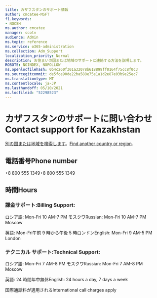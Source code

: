 ```yaml
---
title: カザフスタンのサポート情報
author: cmcatee-MSFT
f1.keywords:
- NOCSH
ms.author: cmcatee
manager: scotv
audience: Admin
ms.topic: reference
ms.service: o365-administration
ms.collection: Adm_Support
localization_priority: Normal
description: お住まいの国または地域のサポートに連絡する方法を説明します。
ROBOTS: NOINDEX, NOFOLLOW
ms.openlocfilehash: 0b4c260f301a32078b618899ff0164f75cc8f0c3
ms.sourcegitcommit: de5fce90de22ba588e75e1a1d2e87e03b9e25ec7
ms.translationtype: MT
ms.contentlocale: ja-JP
ms.lasthandoff: 05/10/2021
ms.locfileid: "52298523"
---
```

# <a name="contact-support-for-kazakhstan"></a><span data-ttu-id="003d1-103">カザフスタンのサポートに問い合わせ</span><span class="sxs-lookup"><span data-stu-id="003d1-103">Contact support for Kazakhstan</span></span>

<span data-ttu-id="003d1-104">[別の国または地域を検索します](../../business-video/get-help-support.md)。</span><span class="sxs-lookup"><span data-stu-id="003d1-104">[Find another country or region](../../business-video/get-help-support.md).</span></span>

## <a name="phone-number"></a><span data-ttu-id="003d1-105">電話番号</span><span class="sxs-lookup"><span data-stu-id="003d1-105">Phone number</span></span>
<span data-ttu-id="003d1-106">+8 800 555 1349</span><span class="sxs-lookup"><span data-stu-id="003d1-106">+8 800 555 1349</span></span>

## <a name="hours"></a><span data-ttu-id="003d1-107">時間</span><span class="sxs-lookup"><span data-stu-id="003d1-107">Hours</span></span>
### <a name="billing-support"></a><span data-ttu-id="003d1-108">課金サポート:</span><span class="sxs-lookup"><span data-stu-id="003d1-108">Billing Support:</span></span>

<span data-ttu-id="003d1-109">ロシア語: Mon-Fri 10 AM-7 PM モスクワ</span><span class="sxs-lookup"><span data-stu-id="003d1-109">Russian: Mon-Fri 10 AM-7 PM Moscow</span></span>

<span data-ttu-id="003d1-110">英語: Mon-Fri午前 9 時から午後 5 時ロンドン</span><span class="sxs-lookup"><span data-stu-id="003d1-110">English: Mon-Fri 9 AM-5 PM London</span></span>

### <a name="technical-support"></a><span data-ttu-id="003d1-111">テクニカル サポート:</span><span class="sxs-lookup"><span data-stu-id="003d1-111">Technical Support:</span></span>

<span data-ttu-id="003d1-112">ロシア語: Mon-Fri 7 AM-8 PM モスクワ</span><span class="sxs-lookup"><span data-stu-id="003d1-112">Russian: Mon-Fri 7 AM-8 PM Moscow</span></span>

<span data-ttu-id="003d1-113">英語: 24 時間年中無休</span><span class="sxs-lookup"><span data-stu-id="003d1-113">English: 24 hours a day, 7 days a week</span></span>

<span data-ttu-id="003d1-114">国際通話料が適用される</span><span class="sxs-lookup"><span data-stu-id="003d1-114">International call charges apply</span></span>
